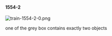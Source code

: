#### 1554-2
![train-1554-2-0.png](https://github.com/lil-lab/nlvr/raw/master/nlvr/train/images/33/train-1554-2-0.png "train-1554-2-0.png")

one of the grey box contains exactly two objects